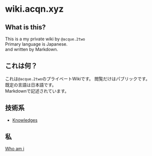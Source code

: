 # wiki.acqn.xyz

## What is this?
This is a my private wiki by `@acque.2two`  
Primary language is Japanese.  
and written by Markdown.  

## これは何？
これは`@acque.2two`のプライベートWikiです。  閲覧だけはパブリックです。  
既定の言語は日本語です。  
Markdownで記述されています。

## 技術系
* [Knowledges](/Technical/Knowledges)

## 私
[Who am i](/Who-am-i)
